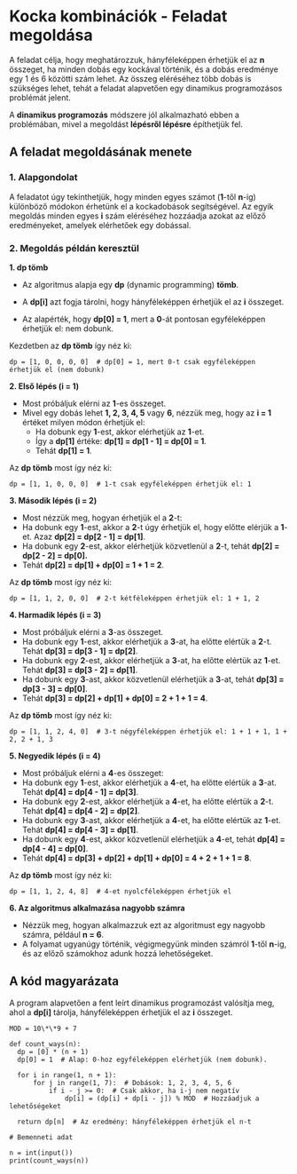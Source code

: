 # Kocka kombinációk - Feladat megoldása

A feladat célja, hogy meghatározzuk, hányféleképpen érhetjük el az **n** összeget, ha minden dobás egy kockával történik, és a dobás eredménye egy 1 és 6 közötti szám lehet. Az összeg eléréséhez több dobás is szükséges lehet, tehát a feladat alapvetően egy dinamikus programozásos problémát jelent.

A **dinamikus programozás** módszere jól alkalmazható ebben a problémában, mivel a megoldást **lépésről lépésre** építhetjük fel.

## A feladat megoldásának menete

### 1. Alapgondolat

A feladatot úgy tekinthetjük, hogy minden egyes számot (**1**-től **n**-ig) különböző módokon érhetünk el a kockadobások segítségével. Az egyik megoldás minden egyes **i** szám eléréséhez hozzáadja azokat az előző eredményeket, amelyek elérhetőek egy dobással.

### 2. Megoldás példán keresztül

**1. dp tömb**

- Az algoritmus alapja egy **dp** (dynamic programming) **tömb**.

- A **dp[i]** azt fogja tárolni, hogy hányféleképpen érhetjük el az **i** összeget.

- Az alapérték, hogy **dp[0] = 1**, mert a **0**-át pontosan egyféleképpen érhetjük el: nem dobunk.

Kezdetben az **dp tömb** így néz ki:

    dp = [1, 0, 0, 0, 0]  # dp[0] = 1, mert 0-t csak egyféleképpen érhetjük el (nem dobunk)

**2. Első lépés (i = 1)**

- Most próbáljuk elérni az **1**-es összeget.
- Mivel egy dobás lehet **1, 2, 3, 4, 5** vagy **6**, nézzük meg, hogy az **i = 1** értéket milyen módon érhetjük el:
  - Ha dobunk egy **1**-est, akkor elérhetjük az **1**-et.
  - Így a **dp[1]** értéke: **dp[1] = dp[1 - 1] = dp[0] = 1**.
  - Tehát **dp[1] = 1**.

Az **dp tömb** most így néz ki:

    dp = [1, 1, 0, 0, 0]  # 1-t csak egyféleképpen érhetjük el: 1

**3. Második lépés (i = 2)**

- Most nézzük meg, hogyan érhetjük el a **2**-t:
- Ha dobunk egy **1**-est, akkor a **2**-t úgy érhetjük el, hogy előtte elérjük a **1**-et. Azaz **dp[2] = dp[2 - 1] = dp[1]**.
- Ha dobunk egy **2**-est, akkor elérhetjük közvetlenül a **2**-t, tehát **dp[2] = dp[2 - 2] = dp[0].**
- Tehát **dp[2] = dp[1] + dp[0] = 1 + 1 = 2**.

Az **dp tömb** most így néz ki:

    dp = [1, 1, 2, 0, 0]  # 2-t kétféleképpen érhetjük el: 1 + 1, 2

**4. Harmadik lépés (i = 3)**

- Most próbáljuk elérni a **3**-as összeget.
- Ha dobunk egy **1**-est, akkor elérhetjük a **3**-at, ha előtte elértük a **2**-t. Tehát **dp[3] = dp[3 - 1] = dp[2]**.
- Ha dobunk egy **2**-est, akkor elérhetjük a **3**-at, ha előtte elértük az **1**-et. Tehát **dp[3] = dp[3 - 2] = dp[1]**.
- Ha dobunk egy **3**-ast, akkor közvetlenül elérhetjük a **3**-at, tehát **dp[3] = dp[3 - 3] = dp[0]**.
- Tehát **dp[3] = dp[2] + dp[1] + dp[0] = 2 + 1 + 1 = 4**.

Az **dp tömb** most így néz ki:

    dp = [1, 1, 2, 4, 0]  # 3-t négyféleképpen érhetjük el: 1 + 1 + 1, 1 + 2, 2 + 1, 3

**5. Negyedik lépés (i = 4)**

- Most próbáljuk elérni a **4**-es összeget:
- Ha dobunk egy **1**-est, akkor elérhetjük a **4**-et, ha előtte elértük a **3**-at. Tehát **dp[4] = dp[4 - 1] = dp[3]**.
- Ha dobunk egy **2**-est, akkor elérhetjük a **4**-et, ha előtte elértük a **2**-t. Tehát **dp[4] = dp[4 - 2] = dp[2]**.
- Ha dobunk egy **3**-ast, akkor elérhetjük a **4**-et, ha előtte elértük az **1**-et. Tehát **dp[4] = dp[4 - 3] = dp[1]**.
- Ha dobunk egy **4**-est, akkor közvetlenül elérhetjük a **4**-et, tehát **dp[4] = dp[4 - 4] = dp[0]**.
- Tehát **dp[4] = dp[3] + dp[2] + dp[1] + dp[0] = 4 + 2 + 1 + 1 = 8**.

Az **dp tömb** most így néz ki:

    dp = [1, 1, 2, 4, 8]  # 4-et nyolcféleképpen érhetjük el

**6. Az algoritmus alkalmazása nagyobb számra**

- Nézzük meg, hogyan alkalmazzuk ezt az algoritmust egy nagyobb számra, például **n = 6**.
- A folyamat ugyanúgy történik, végigmegyünk minden számról **1**-től **n**-ig, és az előző számokhoz adunk hozzá lehetőségeket.

## A kód magyarázata

A program alapvetően a fent leírt dinamikus programozást valósítja meg, ahol a **dp[i]** tárolja, hányféleképpen érhetjük el az **i** összeget.

    MOD = 10\*\*9 + 7

    def count_ways(n):
      dp = [0] * (n + 1)
      dp[0] = 1  # Alap: 0-hoz egyféleképpen elérhetjük (nem dobunk).

      for i in range(1, n + 1):
          for j in range(1, 7):  # Dobások: 1, 2, 3, 4, 5, 6
              if i - j >= 0:  # Csak akkor, ha i-j nem negatív
                  dp[i] = (dp[i] + dp[i - j]) % MOD  # Hozzáadjuk a lehetőségeket

      return dp[n]  # Az eredmény: hányféleképpen érhetjük el n-t

    # Bemenneti adat

    n = int(input())
    print(count_ways(n))
